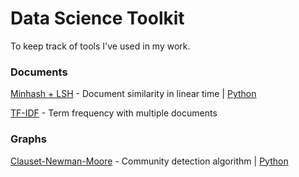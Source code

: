 # Data Science Toolkit
To keep track of tools I've used in my work.

### Documents
[Minhash + LSH](http://infolab.stanford.edu/~ullman/mmds/ch3.pdf) - Document similarity in linear time | [Python](https://github.com/ekzhu/datasketch)

[TF-IDF](http://tfidf.com) - Term frequency with multiple documents

### Graphs
[Clauset-Newman-Moore](https://arxiv.org/pdf/cond-mat/0408187.pdf) - Community detection algorithm | [Python](https://github.com/ekzhu/datasketch)
